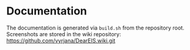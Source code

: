 # Documentation

The documentation is generated via `build.sh` from the repository root.
Screenshots are stored in the wiki repository: https://github.com/vyrjana/DearEIS.wiki.git
